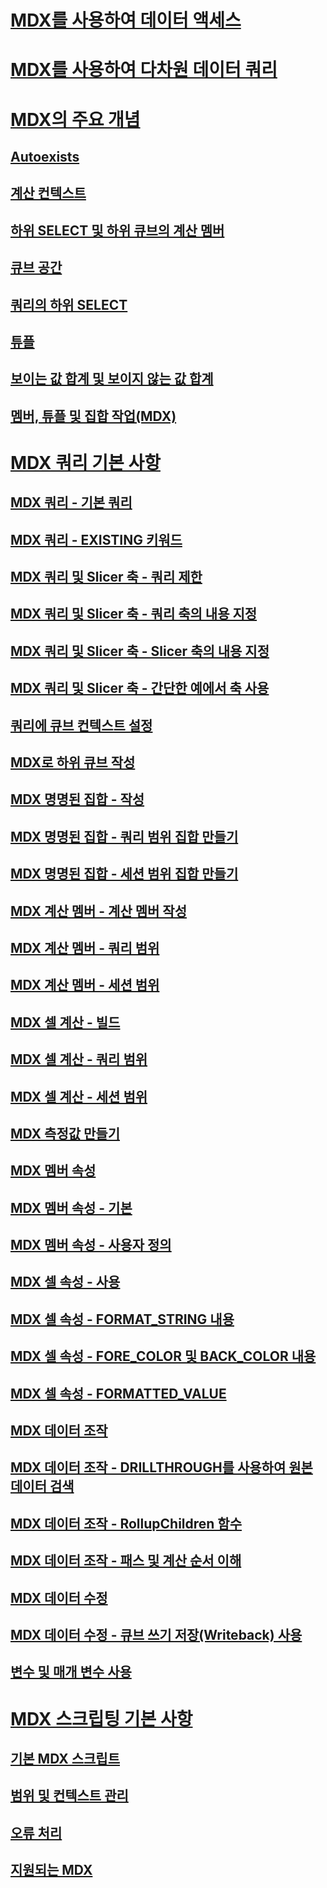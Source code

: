 # [MDX를 사용하여 데이터 액세스](multidimensional-model-data-access-analysis-services-multidimensional-data.md)  
# [MDX를 사용하여 다차원 데이터 쿼리](querying-multidimensional-data-with-mdx.md)  
# [MDX의 주요 개념](key-concepts-in-mdx-analysis-services.md)  
## [Autoexists](autoexists.md)  
## [계산 컨텍스트](calculation-context.md)  
## [하위 SELECT 및 하위 큐브의 계산 멤버](calculated-members-in-subselects-and-subcubes.md)  
## [큐브 공간](cube-space.md)  
## [쿼리의 하위 SELECT](subselects-in-queries.md)  
## [튜플](tuples.md)  
## [보이는 값 합계 및 보이지 않는 값 합계](visual-totals-and-non-visual-totals.md)  
## [멤버, 튜플 및 집합 작업(MDX)](working-with-members-tuples-and-sets-mdx.md)  
# [MDX 쿼리 기본 사항](mdx-query-fundamentals-analysis-services.md)  
## [MDX 쿼리 - 기본 쿼리](mdx-query-the-basic-query.md)  
## [MDX 쿼리 - EXISTING 키워드](mdx-query-existing-keyword.md)  
## [MDX 쿼리 및 Slicer 축 - 쿼리 제한](mdx-query-and-slicer-axes-restricting-the-query.md)  
## [MDX 쿼리 및 Slicer 축 - 쿼리 축의 내용 지정](mdx-query-and-slicer-axes-specify-the-contents-of-a-query-axis.md)  
## [MDX 쿼리 및 Slicer 축 - Slicer 축의 내용 지정](mdx-query-and-slicer-axes-specify-the-contents-of-a-slicer-axis.md)  
## [MDX 쿼리 및 Slicer 축 - 간단한 예에서 축 사용](mdx-query-and-slicer-axes-using-axes-in-a-simple-example.md)  
## [쿼리에 큐브 컨텍스트 설정](establishing-cube-context-in-a-query-mdx.md)  
## [MDX로 하위 큐브 작성](building-subcubes-in-mdx-mdx.md)  
## [MDX 명명된 집합 - 작성](mdx-named-sets-building-named-sets.md)  
## [MDX 명명된 집합 - 쿼리 범위 집합 만들기](mdx-named-sets-creating-query-scoped-named-sets.md)  
## [MDX 명명된 집합 - 세션 범위 집합 만들기](mdx-named-sets-creating-session-scoped-named-sets.md)  
## [MDX 계산 멤버 - 계산 멤버 작성](mdx-calculated-members-building-calculated-members.md)  
## [MDX 계산 멤버 - 쿼리 범위](mdx-calculated-members-query-scoped-calculated-members.md)  
## [MDX 계산 멤버 - 세션 범위](mdx-calculated-members-session-scoped-calculated-members.md)  
## [MDX 셀 계산 - 빌드](mdx-cell-calculations-build-cell-calculations.md)  
## [MDX 셀 계산 - 쿼리 범위](mdx-cell-calculations-query-scoped-cell-calculations.md)  
## [MDX 셀 계산 - 세션 범위](mdx-cell-calculations-session-scoped-calculated-cells.md)  
## [MDX 측정값 만들기](mdx-building-measures.md)  
## [MDX 멤버 속성](mdx-member-properties.md)  
## [MDX 멤버 속성 - 기본](mdx-member-properties-intrinsic-member-properties.md)  
## [MDX 멤버 속성 - 사용자 정의](mdx-member-properties-user-defined-member-properties.md)  
## [MDX 셀 속성 - 사용](mdx-cell-properties-using-cell-properties.md)  
## [MDX 셀 속성 - FORMAT_STRING 내용](mdx-cell-properties-format-string-contents.md)  
## [MDX 셀 속성 - FORE_COLOR 및 BACK_COLOR 내용](mdx-cell-properties-fore-color-and-back-color-contents.md)  
## [MDX 셀 속성 - FORMATTED_VALUE](mdx-cell-properties-formatted-value-property.md)  
## [MDX 데이터 조작](mdx-data-manipulation-manipulating-data.md)  
## [MDX 데이터 조작 - DRILLTHROUGH를 사용하여 원본 데이터 검색](mdx-data-manipulation-retrieve-source-data-using-drillthrough.md)  
## [MDX 데이터 조작 - RollupChildren 함수](mdx-data-manipulation-rollupchildren-function.md)  
## [MDX 데이터 조작 - 패스 및 계산 순서 이해](mdx-data-manipulation-understanding-pass-order-and-solve-order.md)  
## [MDX 데이터 수정](mdx-data-modification-modifying-data.md)  
## [MDX 데이터 수정 - 큐브 쓰기 저장(Writeback) 사용](mdx-data-modification-using-cube-writebacks.md)  
## [변수 및 매개 변수 사용](using-variables-and-parameters-mdx.md)  
# [MDX 스크립팅 기본 사항](mdx-scripting-fundamentals-analysis-services.md)  
## [기본 MDX 스크립트](the-basic-mdx-script-mdx.md)  
## [범위 및 컨텍스트 관리](managing-scope-and-context-mdx.md)  
## [오류 처리](error-handling-mdx.md)  
## [지원되는 MDX](supported-mdx-mdx.md)  

